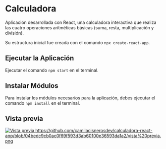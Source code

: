 # Calculadora 
Aplicación desarrollada con React, una calculadora interactiva que realiza las cuatro operaciones aritméticas básicas (suma, resta, multiplicación y división). 

Su estructura inicial fue creada con el comando `npx create-react-app`.

## Ejecutar la Aplicación
Ejecutar el comando `npm start` en el terminal.

## Instalar Módulos
Para instalar los módulos necesarios para la aplicación, debes ejecutar el comando `npm install` en el terminal.

## Vista previa

[![Vista previa](https://raw.githubusercontent.com/camilacisnerosdev/calculadora-react-app/main/vistaprevia.png)
](https://github.com/camilacisnerosdev/calculadora-react-app/blob/04bedc9cb0ac0f69f593d3ab60100e36593da1a2/vista%20previa.png)
https://github.com/camilacisnerosdev/calculadora-react-app/blob/04bedc9cb0ac0f69f593d3ab60100e36593da1a2/vista%20previa.png

